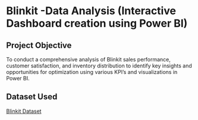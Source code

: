 # Blinkit -Data Analysis (Interactive Dashboard creation using Power BI)
## Project Objective
To conduct a comprehensive analysis of Blinkit sales performance, customer satisfaction, and inventory distribution to identify key insights and opportunities for optimization using various KPI’s and visualizations in Power BI.
## Dataset Used
<a href=https://github.com/gunjan403/PowerBI-Dashboard/blob/main/BlinkIT%20Grocery%20Data.xlsx>Blinkit Dataset</a>
